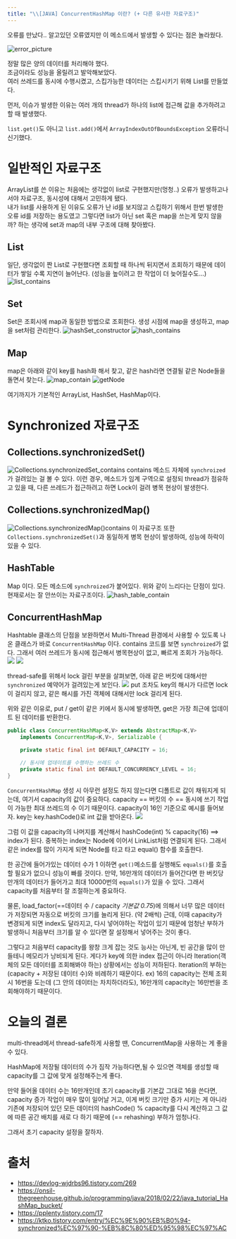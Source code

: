 ```yaml
---
title: "\\[JAVA] ConcurrentHashMap 이란? (+ 다른 유사한 자료구조)"
---
```


오류를 만났다.. 알고있던 오류였지만 이 메소드에서 발생할 수 있다는 점은 놀라웠다.

![error_picture](/assets/image/java/ConcurrentMap/ArrayIndexOutOfBoundsException.png)


정말 많은 양의 데이터를 처리해야 했다.   
조금이라도 성능을 올릴려고 발악해보았다.   
여러 쓰레드를 동시에 수행시켰고, 스킵가능한 데이터는 스킵시키기 위해 List를 만들었다.  

먼저, 이슈가 발생한 이유는 여러 개의 thread가 하나의 list에 접근해 값을 추가하려고 할 때 발생했다.

`list.get()`도 아니고 `list.add()`에서 `ArrayIndexOutOfBoundsException` 오류라니 신기했다.

# 일반적인 자료구조
ArrayList를 쓴 이유는 처음에는 생각없이 list로 구현했지만(멍청..) 오류가 발생하고나서야 자료구조, 동시성에 대해서 고민하게 됐다.   
내가 list를 사용하게 된 이유도 오류가 난 id를 보지않고 스킵하기 위해서 한번 발생한 오류 id를 저장하는 용도였고 그렇다면 list가 아닌 set 혹은 map을 쓰는게 맞지 않을까? 하는 생각에 set과 map의 내부 구조에 대해 찾아봤다.

## List

일단, 생각없이 짠 List로 구현했다면 조회할 때 하나씩 뒤지면서 조회하기 때문에 데이터가 쌓일 수록 지연이 늘어난다. (성능을 높이려고 한 작업이 더 늦어질수도...)
![list_contains](/assets/image/java/ConcurrentMap/list_contains.png)

## Set

Set은 조회시에 map과 동일한 방법으로 조회한다. 생성 시점에 map을 생성하고, map을 set처럼 관리한다.
![hashSet_constructor](/assets/image/java/ConcurrentMap/HashSet_constructor.png)
![hash_contains](/assets/image/java/ConcurrentMap/set_containsKey.png)

## Map
map은 아래와 같이 key를 hash화 해서 찾고, 같은 hash라면 연결될 같은 Node들을 돌면서 찾는다.
![map_contain](/assets/image/java/ConcurrentMap/map_containsKey.png)
![getNode](/assets/image/java/ConcurrentMap/map.png)

여기까지가 기본적인 ArrayList, HashSet, HashMap이다.

# Synchronized 자료구조
## Collections.synchronizedSet()
![Collections.synchronizedSet_contains](/assets/image/java/ConcurrentMap/Collections_synchronizedSet.png)
contains 메소드 자체에 `synchroized`가 걸려있는 걸 볼 수 있다. 이런 경우, 메소드가 임계 구역으로 설정되 thread가 점유하고 있을 때, 다른 쓰레드가 접근하려고 하면 Lock이 걸려 병목 현상이 발생한다.
## Collections.synchronizedMap()
![Collections.synchronizedMap()contains](/assets/image/java/ConcurrentMap/concurrentHashMap_containsKey.png)
이 자료구조 또한 `Collections.synchronizedSet()`과 동일하게 병목 현상이 발생하여, 성능에 하락이 있을 수 있다.
## HashTable
Map 이다. 모든 메소드에 `synchroized`가 붙어있다. 위와 같이 느리다는 단점이 있다. 현재로서는 잘 안쓰이는 자료구조이다.
![hash_table_contain](/assets/image/java/ConcurrentMap/HashTable.png)
## ConcurrentHashMap
Hashtable 클래스의 단점을 보완하면서 Multi-Thread 환경에서 사용할 수 있도록 나온 클래스가 바로 `ConcurrentHashMap` 이다.
contains 코드를 보면 `synchroized`가 없다. 그래서 여러 쓰레드가 동시에 접근해서 병목현상이 없고, 빠르게 조회가 가능하다.
![](/assets/image/java/ConcurrentMap/concurrentHashMap_containsKey.png)
![](/assets/image/java/ConcurrentMap/concurrentMap_get.png)

thread-safe를 위해서 lock 걸린 부분을 살펴보면, 아래 같은 버킷에 대해서만 `synchronized` 예약어가 걸려있는게 보인다.
![](/assets/image/java/ConcurrentMap/concurrentMap_put.png)
put 조차도 key의 해시가 다르면 lock이 걸리지 않고, 같은 해시를 가진 객체에 대해서만 lock 걸리게 된다.

위와 같은 이유로, put / get이 같은 키에서 동시에 발생하면, get은 가장 최근에 업데이트 된 데이터를 반환한다.

```java
public class ConcurrentHashMap<K,V> extends AbstractMap<K,V>
    implements ConcurrentMap<K,V>, Serializable {

    private static final int DEFAULT_CAPACITY = 16;

    // 동시에 업데이트를 수행하는 쓰레드 수
    private static final int DEFAULT_CONCURRENCY_LEVEL = 16;
}
```
`ConcurrentHashMap` 생성 시 아무런 설정도 하지 않는다면 디폴트로 값이 채워지게 되는데, 여기서 capacity의 값이 중요하다.
capacity == 버킷의 수 == 동시에 쓰기 작업이 가능한 최대 쓰레드의 수 이기 때문이다.
capacity이 16인 기준으로 예시를 들어보자.
key는 key.hashCode()로 int 값을 받아온다.
![](/assets/image/java/ConcurrentMap/hashcode.png)

그럼 이 값을 capacity의 나머지를 계산해서 hashCode(int) % capacity(16) ==> index가 된다.
중복하는 index는 Node에 이어서 LinkList처럼 연결되게 된다.
그래서 같은 index를 많이 가지게 되면 Node를 타고 타고 equal() 함수를 호출한다.

한 공간에 들어가있는 데이터 수가 1 이하면 `get()`메소드를 실행해도 `equals()`를 호출할 필요가 없으니 성능이 빠를 것이다.
만약, 16만개의 데이터가 들어간다면 한 버킷당 만개의 데이터가 들어가고 최대 10000번의 `equals()`가 있을 수 있다. 그래서 capacity를 처음부터 잘 조절하는게 중요하다.

물론, load_factor(==데이터 수 / capacity *기본값 0.75*)에 의해서 너무 많은 데이터가 저장되면 자동으로 버킷의 크기를 늘리게 된다. (약 2배씩)
근데, 이때 capacity가 변경되게 되면 index도 달라지고, 다시 넣어야하는 작업이 있기 때문에 엄청난 부하가 발생하니 처음부터 크기를 알 수 있다면 잘 설정해서 넣어주는 것이 좋다.

그렇다고 처음부터 capacity를 왕창 크게 잡는 것도 능사는 아닌게, 빈 공간을 많이 만들테니 메모리가 낭비되게 된다.
게다가 key에 의한 index 접근이 아니라 Iteration(객체의 모든 데이터를 조회해봐야 하는) 상황에서는 성능이 저하된다.
Iteration의 부하는 (capacity + 저장된 데이터 수)와 비례하기 때문이다.
ex) 16의 capacity는 전체 조회 시 16번을 도는데 (그 안의 데이터는 차치하더라도), 16만개의 capacity는 16만번을 조회해야하기 때문이다.

# 오늘의 결론
multi-thread에서 thread-safe하게 사용할 땐, ConcurrentMap을 사용하는 게 좋을 수 있다.

HashMap에 저장될 데이터의 수가 짐작 가능하다면,될 수 있으면 객체를 생성할 때 capacity를 그 값에 맞게 설정해주는게 좋다.

만약 들어올 데이터 수는 16만개인데 초기 capacity를 기본값 그대로 16을 쓴다면, capacity 증가 작업이 매우 많이 일어날 거고, 이게 버킷 크기만 증가 시키는 게 아니라 기존에 저장되어 있던 모든 데이터의 hashCode() % capacity를 다시 계산하고 그 값에 따른 공간 배치를 새로 다 하기 때문에 (== rehashing) 부하가 엄청나다.

그래서 초기 capacity 설정을 잘하자.

# 출처
- https://devlog-wjdrbs96.tistory.com/269
- https://onsil-thegreenhouse.github.io/programming/java/2018/02/22/java_tutorial_HashMap_bucket/
- https://pplenty.tistory.com/17
- https://ktko.tistory.com/entry/%EC%9E%90%EB%B0%94-synchronized%EC%97%90-%EB%8C%80%ED%95%98%EC%97%AC
